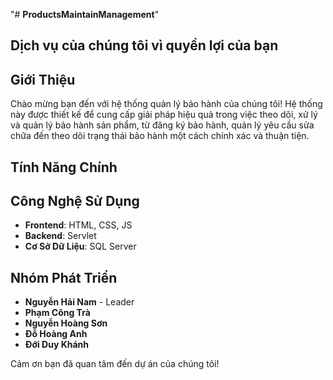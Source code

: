 "# **ProductsMaintainManagement**"  
## Dịch vụ của chúng tôi vì quyền lợi của bạn
## Giới Thiệu

Chào mừng bạn đến với hệ thống quản lý bảo hành của chúng tôi! Hệ thống này được thiết kế để cung cấp giải pháp hiệu quả trong việc theo dõi, xử lý và quản lý bảo hành sản phẩm, từ đăng ký bảo hành, quản lý yêu cầu sửa chữa đến theo dõi trạng thái bảo hành một cách chính xác và thuận tiện.

## Tính Năng Chính



## Công Nghệ Sử Dụng

- **Frontend**: HTML, CSS, JS
- **Backend**: Servlet
- **Cơ Sở Dữ Liệu**: SQL Server

## Nhóm Phát Triển

- **Nguyễn Hải Nam** - Leader
- **Phạm Công Trà**
- **Nguyễn Hoàng Sơn**
- **Đỗ Hoàng Anh**
- **Đới Duy Khánh**


Cảm ơn bạn đã quan tâm đến dự án của chúng tôi!
